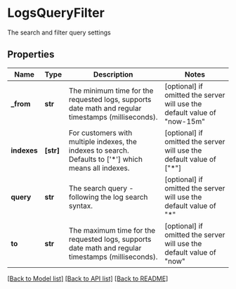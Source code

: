 # LogsQueryFilter

The search and filter query settings

## Properties

| Name        | Type      | Description                                                                                                    | Notes                                                                    |
| ----------- | --------- | -------------------------------------------------------------------------------------------------------------- | ------------------------------------------------------------------------ |
| **\_from**  | **str**   | The minimum time for the requested logs, supports date math and regular timestamps (milliseconds).             | [optional] if omitted the server will use the default value of "now-15m" |
| **indexes** | **[str]** | For customers with multiple indexes, the indexes to search. Defaults to [&#39;*&#39;] which means all indexes. | [optional] if omitted the server will use the default value of ["*"]     |
| **query**   | **str**   | The search query - following the log search syntax.                                                            | [optional] if omitted the server will use the default value of "\*"      |
| **to**      | **str**   | The maximum time for the requested logs, supports date math and regular timestamps (milliseconds).             | [optional] if omitted the server will use the default value of "now"     |

[[Back to Model list]](README.md#documentation-for-models) [[Back to API list]](README.md#documentation-for-api-endpoints) [[Back to README]](README.md)
